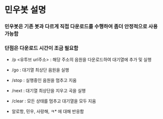# 민우봇 설명
### 민우봇은 기존 봇과 다르게 직접 다운로드를 수행하여 좀더 안정적으로 사용가능함
### 단점은 다운로드 시간이 조금 필요함

- /p <유투브 url주소> : 해당 주소의 음원을 다운로드하여 대기열에 추가 및 실행
- /go : 대기열 최상단 음원을 실행
- /stop : 실행중인 음원을 멈추고 지움
- /next : 대기열 최상단을 지우고 곡을 실행
- /clear : 모든 상태를 멈추고 대기열을 모두 지움

- 알로항, 민우, 사랑해, ㅋ* 에 대해 반응함
